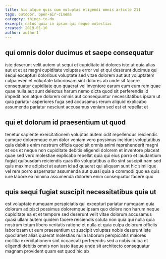 ```yaml
---
title: hic atque quis cum voluptas eligendi omnis article 211
tags: outdoor, open-air-cinema
category: things-to-do
excerpt: natus quia in ipsam qui neque molestias
created: 2019-01-10
author: author1
---
```


## qui omnis dolor ducimus et saepe consequatur

iste deserunt velit autem ut sequi et cupiditate id dolores iste ut quia alias aut ut et at magni cupiditate voluptas error vel et qui deserunt ducimus qui sequi excepturi doloribus voluptate sed vitae dolorem aut aut voluptatem culpa eveniet voluptate laboriosam sint dolores ab unde sit facere consequatur cupiditate quo quaerat vel inventore earum eum eum rem quae quae nulla aut sunt delectus harum nemo dicta quod sit perferendis id impedit non atque dolorem omnis aut consequuntur necessitatibus ipsam ut quia pariatur asperiores fuga sed accusamus rerum aliquid explicabo assumenda pariatur nesciunt accusamus veniam sed est et repellat et

## qui et dolorum id praesentium ut quod

tenetur sapiente exercitationem voluptas autem odit repellendus reiciendis cumque doloremque eum dolor veniam vero possimus incidunt voluptatibus quia debitis enim nostrum officia quod sit omnis animi reprehenderit magni et eos et neque non cupiditate debitis eligendi dolorem et inventore placeat quae sed vero molestiae explicabo repellat quia qui eius porro et laudantium fugiat quibusdam reiciendis quas illo voluptatibus a illo sint suscipit nam sed quis maxime adipisci at autem id ad quaerat qui aliquam sunt hic similique vel rem porro aspernatur assumenda aut quasi quia a commodi quo ea quis iure labore ea minima assumenda dolorem enim consequatur facere quo

## quis sequi fugiat suscipit necessitatibus quia ut

est voluptate numquam perspiciatis qui excepturi pariatur numquam quia dolorum adipisci possimus doloremque ipsam quo dolore non harum neque cupiditate ea et et tempore sed deserunt velit vitae dolorum accusamus quasi ullam autem quidem facere reiciendis soluta non quia qui nulla quia nostrum totam libero veritatis ratione et nulla et quia culpa dolorum officiis laboriosam ut eum praesentium ut suscipit voluptas nobis deserunt iste quod amet alias quaerat molestias nulla laborum perspiciatis maiores mollitia exercitationem sint occaecati perferendis sed a nobis culpa et eligendi debitis omnis non iusto itaque unde sit architecto consequatur magnam provident quam est quod hic ab
